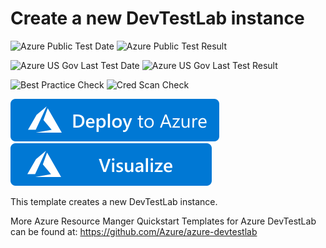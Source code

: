# Create a new DevTestLab instance

![Azure Public Test Date](https://azurequickstartsservice.blob.core.windows.net/badges/101-dtl-create-lab/PublicLastTestDate.svg)
![Azure Public Test Result](https://azurequickstartsservice.blob.core.windows.net/badges/101-dtl-create-lab/PublicDeployment.svg)

![Azure US Gov Last Test Date](https://azurequickstartsservice.blob.core.windows.net/badges/101-dtl-create-lab/FairfaxLastTestDate.svg)
![Azure US Gov Last Test Result](https://azurequickstartsservice.blob.core.windows.net/badges/101-dtl-create-lab/FairfaxDeployment.svg)

![Best Practice Check](https://azurequickstartsservice.blob.core.windows.net/badges/101-dtl-create-lab/BestPracticeResult.svg)
![Cred Scan Check](https://azurequickstartsservice.blob.core.windows.net/badges/101-dtl-create-lab/CredScanResult.svg)

[![Deploy to Azure](https://raw.githubusercontent.com/Azure/azure-quickstart-templates/master/1-CONTRIBUTION-GUIDE/images/deploytoazure.svg?sanitize=true)](https://portal.azure.com/#create/Microsoft.Template/uri/https%3A%2F%2Fraw.githubusercontent.com%2Fazure%2Fazure-quickstart-templates%2Fmaster%2F101-dtl-create-lab%2Fazuredeploy.json)
[![Visualize](https://raw.githubusercontent.com/Azure/azure-quickstart-templates/master/1-CONTRIBUTION-GUIDE/images/visualizebutton.svg?sanitize=true)](http://armviz.io/#/?load=https%3A%2F%2Fraw.githubusercontent.com%2Fazure%2Fazure-quickstart-templates%2Fmaster%2F101-dtl-create-lab%2Fazuredeploy.json)

This template creates a new DevTestLab instance.

More Azure Resource Manger Quickstart Templates for Azure DevTestLab can be found at: https://github.com/Azure/azure-devtestlab 


